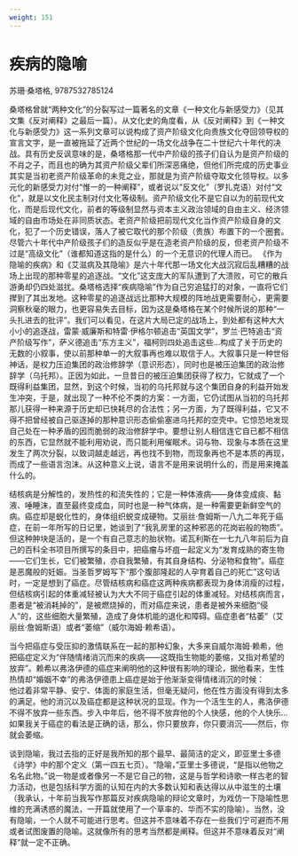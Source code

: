 ```yaml
---
weight: 151
---
```

# 疾病的隐喻

苏珊·桑塔格, 9787532785124

桑塔格曾就“两种文化”的分裂写过一篇著名的文章《一种文化与新感受力》（见其文集《反对阐释》之最后一篇）。从文化史的角度看，从《反对阐释》到《一种文化与新感受力》这一系列文章可以说构成了资产阶级文化向贵族文化夺回领导权的宣言文字，是一直被拖延了近两个世纪的一场文化战争在二十世纪六十年代的决战。具有历史反讽意味的是，桑塔格那一代中产阶级的孩子们自认为是资产阶级的不肖之子，而且也的确为其资产阶级父辈们所深恶痛绝，但他们所完成的历史事业其实是当初老资产阶级革命的未竞之业，那就是为资产阶级夺取文化领导权。以多元化的新感受力对付“惟一的一种阐释”，或者说以“反文化”（罗扎克语）对付“文化”，就是以文化民主制对付文化等级制。资产阶级文化不是它自以为的前现代文化，而是后现代文化，前者的等级制显然与资本主义政治领域的自由主义、经济领域的自由市场处在非同质状态。老资产阶级把前现代文化当作资产阶级自身的文化，犯了一个历史错误，落人了被它取代的那个阶级（贵族）布置下的一个圈套。尽管六十年代中产阶级孩子们的造反似乎是在造老资产阶级的反，但老资产阶级不过是“高级文化”（谁都知道这指的是什么）的一个无意识的代理人而已。
《作为隐喻的疾病》和《艾滋病及其隐喻》是六十年代那一场文化大战沉寂后乱糟糟的战场上出现的那种零星的追逐战。“文化”这支庞大的军队遭到了大溃败，可它的散兵游勇却仍四处滋扰。桑塔格选择“疾病隐喻”作为自己穷追猛打的对象，一直将它们撵到了其出发地。这种零星的追逐战远比那种大规模的阵地战更需要耐心，更需要洞察秋毫的眼力，也更容易失去目标，因为这是桑塔格在某个时候所说的那种“一头扎进去的批评”。我们可以看见，在这片大局已定的战场上，到处都有这种大大小小的追逐战，雷蒙·威廉斯和特雷·伊格尔顿追击“英国文学”，罗兰·巴特追击“资产阶级写作”，萨义德追击“东方主义”，福柯则四处追击这些…构成了关于历史的无数的小叙事，使以前那种单一的大叙事再也难以取信于人。大叙事只是一种世俗神话，是权力压迫集团的政治修辞学（意识形态），同时也是被压迫集团的政治修辞学（乌托邦）。正因为如此，一旦昔日的被压迫集团获得了权力，它就成了一个既得利益集团，显然，到这个时候，当初的乌托邦就与这个集团自身的利益开始发生冲突，于是，就出现了一种不伦不类的方案：一方面，它仍试图从当初的乌托邦那儿获得一种来源于历史却已快耗尽的合法性；另一方面，为了既得利益，它又不得不把曾经被自己驱逐掉的那种意识形态偷偷塞进乌托邦的空壳中。它惊恐地发现自己处在一种矛盾的因而脆弱的政治修辞学中。要想让别人相信连它自已都不相信的东西，它显然就不能利用劝说，而只能利用催眠术。词与物、现象与本质在这里发生了两次分裂，以致词越走越远，再也找不到物，而现象再也不是本质的再现，而成了一些语言泡沫。从这种意义上说，语言不是用来说明什么的，而是用来掩盖什么的。

结核病是分解性的，发热性的和流失性的；它是一种体液病——身体变成痰、黏液、唾睡沫，直至最终变成血，同时也是一种气体病，是一种需要更新鲜空气的病。癌症却是蜕化性的，身体组织蜕变成硬物。艾丽丝·詹姆斯一八九二年死于癌症，在前一年所写的日记里，她谈到了“我乳房里的这种邪恶的花岗岩般的物质”。但这种肿块是活的，是一个有自己意志的胎状物。诺瓦利斯在一七九八年前后为自己的百科全书项目所撰写的条目中，把癌瘤与坏疽一起定义为“发育成熟的寄生物——它们生长，它们被繁殖，亦自我繁殖，有其自身结构、分泌物和食物”。癌症是恶魔般的妊娠。当圣哲罗姆写下“那个腹部隆起的人孕育着自己的死亡”这句话时，一定是想到了癌症。尽管结核病和癌症这两种疾病都表现为身体消瘦的过程，但结核病引起的体重减轻被认为大大不同于癌症引起的体重减轻。对结核病而言，患者是“被消耗掉的”，是被燃烧掉的，而对癌症来说，患者是被外来细胞“侵人”的，这些细胞大量繁殖，造成了身体机能的退化和障碍。癌症患者“枯萎”（艾丽丝·詹姆斯语）或者“萎缩”（威尔海姆·赖希语）。

当今把癌症与受压抑的激情联系在一起的那种幻象，大多来自威尔海姆·赖希，他把癌症定义为“伴随情绪消沉而来的疾病——这既指生物能的萎缩，又指对希望的放弃”。赖希以弗洛伊德的癌症来阐明他的这种很有影响的理论，据他看来，生性热情却“婚姻不幸”的弗洛伊德患上癌症是始于他渐渐变得情绪消沉的时候：  
他过着非常平静、安宁、体面的家庭生活，但毫无疑问，他在性方面没有得到太多的满足。他的消沉以及癌症都是这种状况的显现。作为一个活生生的人，弗洛伊德不得不放弃一些东西。步入中年后，他不得不放弃他的个人快感，他的个人快乐…如果我关于癌症的看法是正确的话，那么，你只要放弃，你只要消沉——然后，你就会萎缩。

谈到隐喻，我过去指的正好是我所知的那个最早、最简洁的定义，即亚里士多德《诗学》中的那个定义（第一四五七页）。“隐喻，”亚里士多德说，“是指以他物之名名此物。”说一物是或者像另一不是它自己的物，这是与哲学和诗歌一样古老的智力活动，也是包括科学方面的认知在内的大多数认知和表达得以从中滋生的土壤（我承认，十年前当我写作那篇反对疾病隐喻的辩论文章时，为戏仿一下隐喻性思维的充满诱惑的魔法，一开篇就使用了一个草率的、华而不实的隐喻）。当然，没有隐喻，一个人就不可能进行思考。但这并不意味着不存在一些我们宁可避而不用或者试图废置的隐喻。这就像所有的思考当然都是阐释。但这并不意味着反对“阐释”就一定不正确。